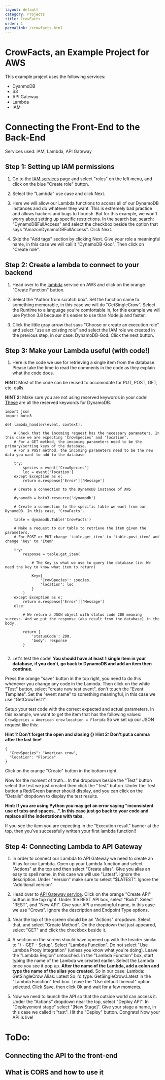 ```yaml
---
layout: default
category: Projects
title: CrowFacts
order: 1
permalink: /crowfacts.html
---
```


# CrowFacts, an Example Project for AWS
This example project uses the following services:
- DyanmoDB
- S3
- API Gateway
- Lambda
- IAM

# Connecting the Front-End to the Back-End
Services used: IAM, Lambda, API Gateway

## Step 1: Setting up IAM permissions

1. Go to the [IAM services](https://console.aws.amazon.com/iam/home?region=us-west-2#/home) page and select "roles" on the left menu, and click on the blue "Create role" button.

2. Select the "Lambda" use case and click Next.

3. Here we will allow our Lambda functions to access all of our DynamoDB instances and do whatever they want. This is extremely bad practice and allows hackers and bugs to flourish. But for this example, we won't worry about setting up specific restrictions.
In the search bar, search: "DynamoDBFullAccess" and select the checkbox beside the option that says "AmazonDynamoDBFullAccess". Click Next.

4. Skip the "Add tags" section by clicking Next. Give your role a meaningful name, in this case we will call it "DynamoDB-God". Then click on "Create role".


## Step 2: Create a lambda to connect to your backend

1. Head over to the [lambda](
https://us-west-2.console.aws.amazon.com/lambda/home?region=us-west-2#/functions) service on AWS and click on the orange "Create Function" button.

2. Select the "Author from scratch box". Set the function name to something memorable, in this case we will do "GetSingleCrow". Select the Runtime to a language you're comfortable in, for this example we will use Python 3.8 because it's easier to use than Node.js and faster.

3. Click the little gray arrow that says "Choose or create an execution role" and select "use an existing role" and select the IAM role we created in the previous step, in our case: DynamoDB-God. Click the next button.

## Step 3: Make your Lambda useful (with code!)

1. Here is the code we use for retrieving a single item from the database. Please take the time to read the comments in the code as they explain what the code does.

**HINT:** Most of the code can be reused to accomodate for PUT, POST, GET, etc. calls.

**HINT 2:** Make sure you are not using reserved keywords in your code! [These](https://docs.aws.amazon.com/amazondynamodb/latest/developerguide/ReservedWords.html) are all the reserved keywords for DynamoDB.


```
import json
import boto3

def lambda_handler(event, context):
    
	# Check that the incoming request has the necessary parameters. In this case we are expecting 'CrowSpecies' and 'location'. 
	# For a GET method, the incoming parameters need to be the primary/sorting keys of the database.
	# For a POST method, the incoming parameters need to be the new data you want to add to the database
    
	try:
        species = event['CrowSpecies']
        loc = event['location']
    except Exception as e:
		return e.response['Error']['Message']
    
	# Create a connection to the DynamoDB instance of AWS
    
	dynamodb = boto3.resource('dynamodb')
    
	# Create a connection to the specific table we want from our DynamoDB. In this case, 'CrowFacts'.
    
	table = dynamodb.Table('CrowFacts')

    # Make a request to our table to retrieve the item given the parameters.
	# For POST or PUT change 'table.get_item' to 'table.post_item' and change 'Key' to 'Item'
	
	try:
		response = table.get_item(
			
			# The Key is what we use to query the database (ie: We need the key to know what item to return)
			
			Key={
				'CrowSpecies': species,
				'location': loc
			}
		)
	except Exception as e:
		return e.response['Error']['Message']
	else:
		
		# We return a JSON object with status code 200 meaning success. And we put the response (aka result from the database) in the body.

		return {
			'statusCode': 200,
			'body': response
		}
        
```

2. Let's test the code! 
**You should have at least 1 single item in your database, if you don't, go back to DynamoDB and add an item then continue.**

Press the orange "save" button in the top right, you need to do this whenever you change any code in the Lamnda.
Then click on the white "Test" button, select "create new test event", don't touch the "Event Template". Set the "event name" to something meaningful, in this case we use "GetCrowTest1".

Setup your test code with the correct expected and actual parameters. In this example, we want to get the item that has the following values:
`CrowSpecies = American crow`
`location = Florida`
So we set up our JSON request like this: 

**Hint 1: Don't forget the open and closing {}**
**Hint 2: Don't put a comma after the last line!**
```
{
  "CrowSpecies": "American crow",
  "location": "Florida"
}
```

Click on the orange "Create" button in the bottom right.

Now for the moment of truth... In the dropdown beside the "Test" button select the test we just created then click the "Test" button.
Under the Test button a Red/Green banner should display, and you can click on the "Details" dropdown to display the test results.

**Hint: If you are using Python you may get an error saying "inconsistent use of tabs and spaces...". In this case just go back to your code and replace all the indentations with tabs.**

If you see the item you are expecting in the "Execution result" banner at the top, then you've successfully written your first lambda function!!

## Step 4: Connecting Lambda to API Gateway

1. In order to connect our Lambda to API Gateway we need to create an Alias for our Lambda. Open up your Lambda function and select "Actions" at the top and then select "Create alias".
Give you alias an easy to spell name, in this case we will use "Latest". Ignore the description. Under "Version" make sure to select "$LATEST". Ignore the "Additional version".

2. Head over to [API Gateway service](https://us-west-2.console.aws.amazon.com/apigateway/main/apis?region=us-west-2).
Click on the orange "Create API" button in the top right.
Under the REST API box, select "Build".
Select "REST", and "New API".
Give your API a meaningful name, in this case we use "Crows".
Ignore the description and Endpoint Type options.

3. Near the top of the screen should be an "Actions" dropdown. Select that, and select "Create Method".
On the dropdown that just appeared, select "GET" and click the checkbox beside it.

4. A section on the screen should have opened up with the header similar to "/ - GET - Setup".
Select "Lambda Function".
Do not select "Use Lambda Proxy integration" (unless you know what you're doing).
Leave the "Lambda Region" untouched.
In the "Lambda Function" box, start typing the name of the Lambda we created earlier. Select the Lambda once you see it pop up.
**After the name of the Lambda, add a colon and type the name of the alias you created.**
So in our case:
Lambda: GetSingleCrow
Alias: Latest
So I'd type: GetSingleCrow:Latest in the "Lambda Function" text box.
Leave the "Use default timeout" option selected.
Click Save, then click Ok and wait for a few moments.

5. Now we need to launch the API so that the outside world can access it.
Under the "Actions" dropdown near the top, select "Deploy API".
In "Deployement stage" select  "[New Stage]".
Give your stage a name, in this case we called it "test".
Hit the "Deploy" button.
Congrats! Now your API is live!

# ToDo:
## Connecting the API to the front-end
## What is CORS and how to use it